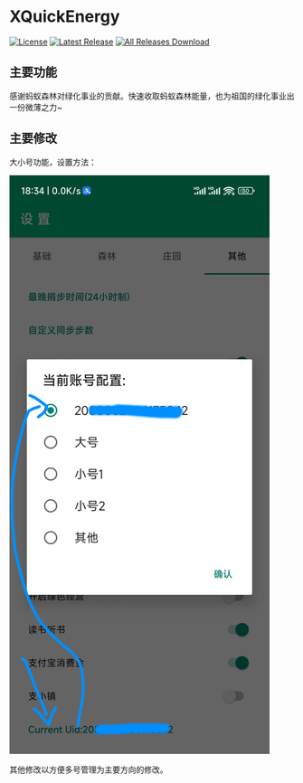 # XQuickEnergy

[![License](https://img.shields.io/github/license/constanline/XQuickEnergy.svg)](LICENSE)
[![Latest Release](https://img.shields.io/github/release/constanline/XQuickEnergy.svg)](../../releases)
[![All Releases Download](https://img.shields.io/github/downloads/constanline/XQuickEnergy/total.svg)](../../releases)

## 主要功能
感谢蚂蚁森林对绿化事业的贡献。快速收取蚂蚁森林能量，也为祖国的绿化事业出一份微薄之力~

## 主要修改

大小号功能，设置方法：

![title](https://github.com/buddingworld/XQuickEnergy/blob/master/%E5%BE%AE%E4%BF%A1%E5%9B%BE%E7%89%87_20240222183527.jpg?raw=true)


其他修改以方便多号管理为主要方向的修改。

